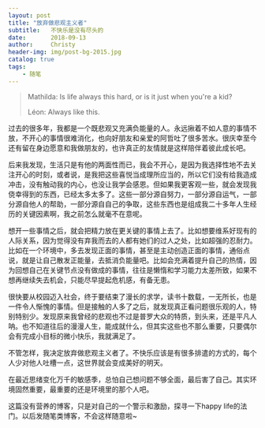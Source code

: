 ```yaml
---
layout: post
title: "放弃做悲观主义者"
subtitle:   不快乐是没有尽头的
date:       2018-09-13 
author:     Christy
header-img: img/post-bg-2015.jpg
catalog: true
tags:
    - 随笔
---
```


> Mathilda:
> Is life always this hard, or is it just when you're a kid?
> 
> Léon:
> Always like this.

过去的很多年，我都是一个既悲观又充满负能量的人。永远揪着不如人意的事情不放，不开心的事情很难消化，也向好朋友和亲爱的阿哲吐了很多苦水。很庆幸至今还有留在身边愿意和我做朋友的，也许真正的友情就是这样陪伴着彼此成长吧。

后来我发现，生活只是有他的两面性而已，我会不开心，是因为我选择性地不去关注开心的时刻，或者说，是我把这些喜悦当成理所应当的，所以它们没有给我造成冲击，没有触动我的内心，也没让我学会感恩。但如果我更客观一些，就会发现我侥幸得到的东西，已经太多太多了。这些一部分源自努力，一部分源自运气，一部分源自他人的帮助，一部分源自自己的争取，这些东西也是组成我二十多年人生经历的关键因素啊，我之前怎么就毫不在意呢。

想开一些事情之后，就会把精力放在更关键的事情上去了。比如想要维系好现有的人际关系，因为觉得没有弃我而去的人都有她们的过人之处，比如超强的忍耐力。比如在一个环境中，多去发现正面的事情，甚至是主动创造正面的事情，通俗点说，就是让自己散发正能量，去抵消负能量吧。比如会充满着提升自己的热情，因为回想自己在关键节点没有做成的事情，往往是懒惰和学习能力太差所致，如果不想再继续失去机会，只能尽早提起危机感，有备无患。

很快要从校园迈入社会，终于要结束了漫长的求学，读书十数载，一无所长，也是一件令人惭愧的事情。但是接触的人多了之后，就发现真正看问题很乐观的人，特别特别少。发现原来我曾经的悲观也不过是普罗大众的特质，到头来，还是平凡人呐。也不知道往后的漫漫人生，能成就什么，但其实这些也不那么重要，只要偶尔会有完成小目标的微小快乐，我就满足了。

不管怎样，我决定放弃做悲观主义者了。不快乐应该是有很多排遣的方式的，每个人少对他人吐槽一点，这世界就会变成美好的明天。

在最近思绪变化万千的敏感季，总怕自己想问题不够全面，最后害了自己。其实环境固然重要，最重要的还是环境里的那个人吧。

这篇没有营养的博客，只是对自己的一个警示和激励，探寻一下happy life的法门。以后发随笔类博客，不会这样随意啦~